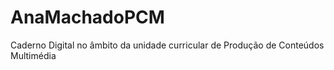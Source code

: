 # AnaMachadoPCM
Caderno Digital no âmbito da unidade curricular de Produção de Conteúdos Multimédia
